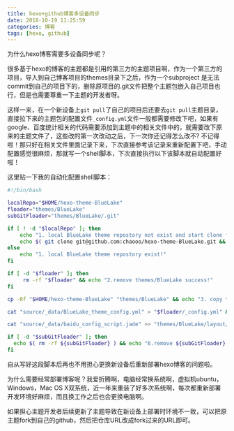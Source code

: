 ```yaml
---
title: hexo+github博客多设备同步
date: 2018-10-19 11:25:59
categories: 博客
tags: [hexo, github]
---
```


为什么hexo博客需要多设备同步呢？

很多基于hexo的博客的主题都是引用的第三方的主题项目啊，作为一个第三方的项目，导入到自己博客项目的themes目录下之后，作为一个subproject 是无法commit到自己的项目下的，删除原项目的.git文件把整个主题包嵌入自己项目也行，但是也需要尊重一下主题的开发者呀。
<!-- more -->

这样一来，在一个新设备上`git pull`了自己的项目后还要去`git pull`主题目录，直接拉下来的主题包的配置文件`_config.yml`文件一般都需要修改下吧，如果有google、百度统计相关的代码需要添加到主题中的相关文件中的，就需要改下原来的主题文件了，这些改的第一次改动之后，下一次你还记得怎么改不? 不记得啦！那只好在相关文件里面记录下来，下次直接参考该记录来重新配置下吧，手动配置感觉很麻烦，那就写一个shell脚本，下次直接执行以下该脚本就自动配置好啦！

这里贴一下我的自动化配置shell脚本：
```sh
#!/bin/bash

localRepo="$HOME/hexo-theme-BlueLake"
floader="themes/BlueLake"
subGitFloader="themes/BlueLake/.git"

if [ ! -d "$localRepo" ]; then
    echo "1. local BlueLake theme repostory not exist and start clone from remote......"
    echo $( git clone git@github.com:chaooo/hexo-theme-BlueLake.git && mv "hexo-theme-BlueLake" "$HOME/" )
else
    echo "1. local BlueLake theme repostory exist!"
fi

if [ -d "$floader" ]; then
     rm -rf "$floader" && echo "2.remove themes/BlueLake success!"
fi

cp -Rf "$HOME/hexo-theme-BlueLake" "themes/BlueLake" && echo "3. copy thems successed!" || echo "3. copy thems failed!"

cat "source/_data/BlueLake_theme_config.yml" > "$floader/_config.yml" && echo "4. move _config.yml successed!"

cat "source/_data/baidu_config_script.jade" >> "themes/BlueLake/layout/_partial/after_footer.jade" && echo "5. add baidu_config_script success!" || echo "5. add baidu_config_script failed!"

if [ -d "$subGitFloader" ]; then
  echo $( rm -rf ${subGitFloader} ) && echo "6.remove ${subGitFloader} succsssful!"
fi
```

自从写好这段脚本后再也不用担心更换新设备后重新部署hexo博客的问题啦。

为什么需要经常部署博客呢？我爱折腾啊，电脑经常换系统啊，虚拟机ubuntu，Windows，Mac OS X双系统，近一年来重装了好多次系统啊，每次都重新部署开发环境好麻烦，而且换工作之后也会更换电脑啊。

如果担心主题开发者后续更新了主题导致在新设备上部署时环境不一致，可以把原主题fork到自己的github，然后把仓库URL改成fork过来的URL即可。

<!-- 今天周末，使用react写了会儿项目，折腾下博客吧。 -->

